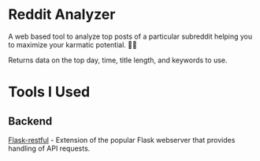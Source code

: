 # Reddit Analyzer

A web based tool to analyze top posts of a particular subreddit helping you to maximize your karmatic potential. 🧑‍💻

Returns data on the top day, time, title length, and keywords to use.

# Tools I Used

## Backend

[Flask-restful](https://flask-restful.readthedocs.io/en/latest/) - Extension of the popular Flask webserver that provides handling of API requests.
